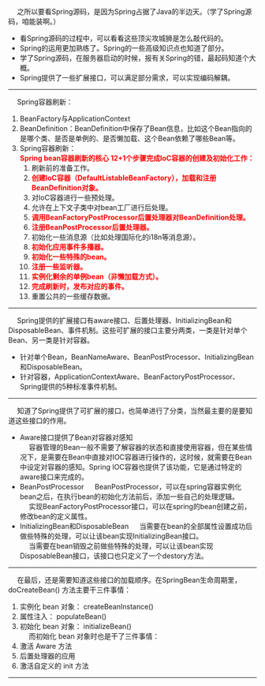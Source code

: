
&emsp; 之所以要看Spring源码，是因为Spring占据了Java的半边天。（学了Spring源码，咱能装啊。）  

* 看Spring源码的过程中，可以看看这些顶尖攻城狮是怎么敲代码的。  
* Spring的运用更加熟练了。Spring的一些高级知识点也知道了部分。  
* 学了Spring源码，在服务器启动的时候，报有关Spring的错，最起码知道个大概。  
* Spring提供了一些扩展接口，可以满足部分需求，可以实现编码解耦。  

---
&emsp; Spring容器刷新：  
1. BeanFactory与ApplicationContext
2. BeanDefinition：BeanDefinition中保存了Bean信息，比如这个Bean指向的是哪个类、是否是单例的、是否懒加载、这个Bean依赖了哪些Bean等。  
3. Spring容器刷新：  
    **<font color = "red">Spring bean容器刷新的核心 12+1个步骤完成IoC容器的创建及初始化工作：</font>**  
    1. 刷新前的准备工作。  
    2. **<font color = "red">创建IoC容器（DefaultListableBeanFactory），加载和注册BeanDefinition对象。</font>**  
    3. 对IoC容器进行一些预处理。  
    4. 允许在上下文子类中对bean工厂进行后处理。  
    5. **<font color = "red">调用BeanFactoryPostProcessor后置处理器对BeanDefinition处理。</font>**  
    6. **<font color = "red">注册BeanPostProcessor后置处理器。</font>**  
    7. 初始化一些消息源（比如处理国际化的i18n等消息源）。  
    8. **<font color = "red">初始化应用事件多播器。</font>**  
    9. **<font color = "red">初始化一些特殊的bean。</font>**  
    10. **<font color = "red">注册一些监听器。</font>**  
    11. **<font color = "red">实例化剩余的单例bean（非懒加载方式）。</font>**  
    12. **<font color = "red">完成刷新时，发布对应的事件。</font>**  
    13. 重置公共的一些缓存数据。  

---
&emsp;  Spring提供的扩展接口有aware接口、后置处理器、InitializingBean和DisposableBean、事件机制。这些可扩展的接口主要分两类，一类是针对单个Bean、另一类是针对容器。  

* 针对单个Bean，BeanNameAware、BeanPostProcessor、InitializingBean和DisposableBean。
* 针对容器，ApplicationContextAware、BeanFactoryPostProcessor、Spring提供的5种标准事件机制。  

---
&emsp;  知道了Spring提供了可扩展的接口，也简单进行了分类，当然最主要的是要知道这些接口的作用。  

* Aware接口提供了Bean对容器对感知  
&emsp;  容器管理的Bean一般不需要了解容器的状态和直接使用容器，但在某些情况下，是需要在Bean中直接对IOC容器进行操作的，这时候，就需要在Bean中设定对容器的感知。Spring IOC容器也提供了该功能，它是通过特定的aware接口来完成的。   
* BeanPostProcessor
&emsp;  BeanPostProcessor，可以在spring容器实例化bean之后，在执行bean的初始化方法前后，添加一些自己的处理逻辑。   
&emsp;  实现BeanFactoryPostProcessor接口，可以在spring的bean创建之前，修改bean的定义属性。
* InitializingBean和DisposableBean
&emsp;  当需要在bean的全部属性设置成功后做些特殊的处理，可以让该bean实现InitializingBean接口。  
&emsp;  当需要在bean销毁之前做些特殊的处理，可以让该bean实现DisposableBean接口，该接口也只定义了一个destory方法。  

---
&emsp;  在最后，还是需要知道这些接口的加载顺序。在SpringBean生命周期里，doCreateBean() 方法主要干三件事情：  
1. 实例化 bean 对象： createBeanInstance()  
2. 属性注入： populateBean()  
3. 初始化 bean 对象： initializeBean()  
&emsp;  而初始化 bean 对象时也是干了三件事情：  
1. 激活 Aware 方法  
2. 后置处理器的应用  
3. 激活自定义的 init 方法

---

